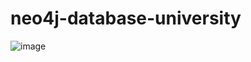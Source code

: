 # neo4j-database-university
![image](https://user-images.githubusercontent.com/81982349/190914022-5a664b5d-aa9a-4b9f-8b5a-61f503880b66.png)
